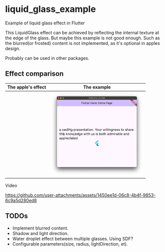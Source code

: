 # liquid_glass_example

Example of liquid glass effect in Flutter

This LiquidGlass effect can be achieved by reflecting the internal texture at the edge of the glass. But maybe this example is not good enough. Such as the blurred(or frosted) content is not implemented, as it's optional in apples design.

Probably can be used in other packages.

## Effect comparison

| The apple's effect                                                                                             | The example                                       |
|----------------------------------------------------------------------------------------------------------------|---------------------------------------------------|
| <img src="https://github.com/user-attachments/assets/c0ce544f-d01a-414e-9f7d-02cbfb7dac9d" alt="" width="300"> | <img src="images/example.png" alt="" width="300"> |

Video

https://github.com/user-attachments/assets/1450ee1d-06c8-4b4f-9853-6c9a5d280ed8

## TODOs

- Implement blurred content.
- Shadow and light direction.
- Water droplet effect between multiple glasses. Using SDF?
- Configurable parameters(size, radius, lightDirection, et).
